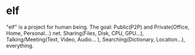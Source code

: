 elf
===

"elf" is a project for human being.  The goal: Public(P2P) and Private(Office, Home, Personal...) net. Sharing(Files, Disk, CPU, GPU...), Talking/Meeting(Text, Video, Audio... ), Searching(Dictionary, Location...), everything.
